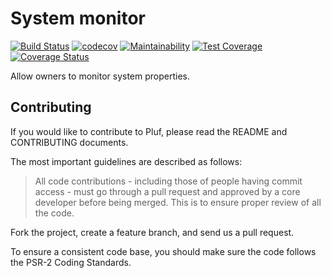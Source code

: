 # System monitor

[![Build Status](https://travis-ci.com/pluf/monitor.svg?branch=master)](https://travis-ci.com/pluf/monitor)
[![codecov](https://codecov.io/gh/pluf/monitor/branch/master/graph/badge.svg)](https://codecov.io/gh/pluf/monitor)
[![Maintainability](https://api.codeclimate.com/v1/badges/513f356bdf26065cc009/maintainability)](https://codeclimate.com/github/pluf/monitor/maintainability)
[![Test Coverage](https://api.codeclimate.com/v1/badges/513f356bdf26065cc009/test_coverage)](https://codeclimate.com/github/pluf/monitor/test_coverage)
[![Coverage Status](https://coveralls.io/repos/github/pluf/monitor/badge.svg?branch=master)](https://coveralls.io/github/pluf/monitor?branch=master)

Allow owners to monitor system properties.

## Contributing

If you would like to contribute to Pluf, please read the README and CONTRIBUTING documents.

The most important guidelines are described as follows:

>All code contributions - including those of people having commit access - must go through a pull request and approved by a core developer before being merged. This is to ensure proper review of all the code.

Fork the project, create a feature branch, and send us a pull request.

To ensure a consistent code base, you should make sure the code follows the PSR-2 Coding Standards.
